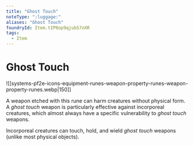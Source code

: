 ```yaml
---
title: "Ghost Touch"
noteType: ":luggage:"
aliases: "Ghost Touch"
foundryId: Item.tIP0op9qjubS7nXR
tags:
  - Item
---
```


# Ghost Touch
![[systems-pf2e-icons-equipment-runes-weapon-property-runes-weapon-property-runes.webp|150]]

A weapon etched with this rune can harm creatures without physical form. A _ghost touch_ weapon is particularly effective against incorporeal creatures, which almost always have a specific vulnerability to _ghost touch_ weapons.

Incorporeal creatures can touch, hold, and wield _ghost touch_ weapons (unlike most physical objects).
